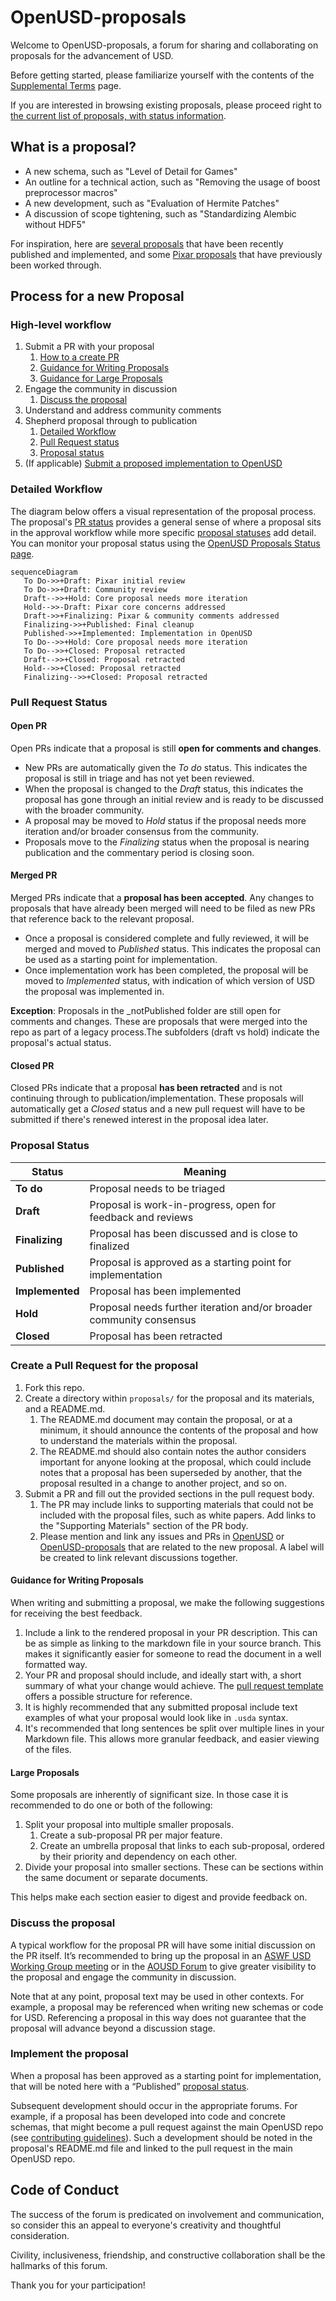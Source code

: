 # OpenUSD-proposals

Welcome to OpenUSD-proposals, a forum for sharing and collaborating on proposals 
for the advancement of USD.

Before getting started, please familiarize yourself with the contents of the 
[Supplemental Terms](https://openusd.org/release/contributing_supplemental.html) 
page.

If you are interested in browsing existing proposals, please proceed right to 
[the current list of proposals, with status information](https://github.com/orgs/PixarAnimationStudios/projects/1/views/1).

## What is a proposal?

- A new schema, such as "Level of Detail for Games"
- An outline for a technical action, such as "Removing the usage of boost preprocessor macros"
- A new development, such as "Evaluation of Hermite Patches"
- A discussion of scope tightening, such as "Standardizing Alembic without HDF5"

For inspiration, here are 
[several proposals](https://github.com/orgs/PixarAnimationStudios/projects/1/views/7) 
that have been recently published and implemented, and some 
[Pixar proposals](https://openusd.org/release/wp.html) that have previously been 
worked through.

## Process for a new Proposal

### High-level workflow

1. Submit a PR with your proposal
    1. [How to a create PR ](#create-a-pull-request-for-the-proposal)
    2. [Guidance for Writing Proposals](#guidance-for-writing-proposals)
    3. [Guidance for Large Proposals](#large-proposals)
2. Engage the community in discussion
    1. [Discuss the proposal](#discuss-the-proposal)
3. Understand and address community comments
4. Shepherd proposal through to publication 
    1. [Detailed Workflow](#detailed-workflow)
    2. [Pull Request status](#pull-request-status)
    3. [Proposal status](#proposal-status)
5. (If applicable) [Submit a proposed implementation to OpenUSD](#implement-the-proposal) 

### Detailed Workflow

The diagram below offers a visual representation of the proposal process. The 
proposal's [PR status](#pull-request-status) provides a general sense of where a 
proposal sits in the approval workflow while more specific 
[proposal statuses](#proposal-status) add detail. You can monitor your proposal 
status using the [OpenUSD Proposals Status page](https://github.com/orgs/PixarAnimationStudios/projects/1/views/2).

```mermaid
sequenceDiagram
   To Do->>+Draft: Pixar initial review
   To Do->>+Draft: Community review
   Draft-->>+Hold: Core proposal needs more iteration
   Hold-->>-Draft: Pixar core concerns addressed
   Draft->>+Finalizing: Pixar & community comments addressed
   Finalizing->>+Published: Final cleanup
   Published->>+Implemented: Implementation in OpenUSD
   To Do-->>+Hold: Core proposal needs more iteration
   To Do-->>+Closed: Proposal retracted
   Draft-->>+Closed: Proposal retracted
   Hold-->>+Closed: Proposal retracted
   Finalizing-->>+Closed: Proposal retracted
```

### Pull Request Status

#### Open PR

Open PRs indicate that a proposal is still **open for comments and changes**.
- New PRs are automatically given the _To do_ status. This indicates the 
  proposal is still in triage and has not yet been reviewed.
- When the proposal is changed to the _Draft_ status, this indicates the 
  proposal has gone through an initial review and is ready to be discussed with 
  the broader community.
- A proposal may be moved to _Hold_ status if the proposal needs more iteration 
  and/or broader consensus from the community.
- Proposals move to the _Finalizing_ status when the proposal is nearing
  publication and the commentary period is closing soon.

#### Merged PR

Merged PRs indicate that a **proposal has been accepted**. Any changes to 
proposals that have already been merged will need to be filed as new PRs that 
reference back to the relevant proposal.
- Once a proposal is considered complete and fully reviewed, it will be merged 
  and moved to _Published_ status. This indicates the proposal can be used as a 
  starting point for implementation. 
- Once implementation work has been completed, the proposal will be moved to 
  _Implemented_ status, with indication of which version of USD the proposal was 
  implemented in.   

**Exception**: Proposals in the _notPublished folder are still open for 
comments and changes.  These are proposals that were merged into the repo as 
part of a legacy process.The subfolders (draft vs hold) indicate the proposal's
actual status. 

#### Closed PR

Closed PRs indicate that a proposal **has been retracted** and is not continuing 
through to publication/implementation. These proposals will automatically get a 
_Closed_ status and a new pull request will have to be submitted if there's 
renewed interest in the proposal idea later.

### Proposal Status

| Status       | Meaning                                                                 |
|--------------|-------------------------------------------------------------------------|
| **To do**     | Proposal needs to be triaged |
| **Draft**    | Proposal is work-in-progress, open for feedback and reviews   |
| **Finalizing**    | Proposal has been discussed and is close to finalized   |
| **Published**| Proposal is approved as a starting point for implementation    |
| **Implemented** | Proposal has been implemented      |
| **Hold**     | Proposal needs further iteration and/or broader community consensus    |
| **Closed**   | Proposal has been retracted    |

### Create a Pull Request for the proposal

1. Fork this repo.
2. Create a directory within `proposals/` for the proposal and its materials, 
   and a README.md.
    1. The README.md document may contain the proposal, or at a minimum, it 
       should announce the contents of the proposal and how to understand the 
       materials within the proposal. 
    2. The README.md should also contain notes the author considers important 
       for anyone looking at the proposal, which could include notes that a 
       proposal has been superseded by another, that the proposal resulted in a 
       change to another project, and so on.
3. Submit a PR and fill out the provided sections in the pull request body.
    1. The PR may include links to supporting materials that could not be 
       included with the proposal files, such as white papers. Add links to the 
       "Supporting Materials" section of the PR body.
    2. Please mention and link any issues and PRs in 
       [OpenUSD](https://github.com/PixarAnimationStudios/OpenUSD) or 
       [OpenUSD-proposals](https://github.com/PixarAnimationStudios/OpenUSD-proposals) 
       that are related to the new proposal. A label will be created to link 
       relevant discussions together. 

#### Guidance for Writing Proposals

When writing and submitting a proposal, we make the following suggestions for 
receiving the best feedback.

1. Include a link to the rendered proposal in your PR description. This can be 
   as simple as linking to the markdown file in your source branch. This makes 
   it significantly easier for someone to read the document in a well formatted 
   way.
2. Your PR and proposal should include, and ideally start with, a short summary 
   of what your change would achieve. The 
   [pull request template](https://github.com/PixarAnimationStudios/OpenUSD-proposals/blob/main/.github/pull_request_template.md) 
   offers a possible structure for reference.
3. It is highly recommended that any submitted proposal include text examples of 
   what your proposal would look like in `.usda` syntax.
4. It's recommended that long sentences be split over multiple lines in your 
   Markdown file. This allows more granular feedback, and easier viewing of the 
   files.

#### Large Proposals

Some proposals are inherently of significant size. In those case it is 
recommended to do one or both of the following:

1. Split your proposal into multiple smaller proposals.
   1. Create a sub-proposal PR per major feature. 
   2. Create an umbrella proposal that links to each sub-proposal, ordered by 
      their priority and dependency on each other.
2. Divide your proposal into smaller sections. These can be sections within the 
   same document or separate documents.

This helps make each section easier to digest and provide feedback on.

### Discuss the proposal

A typical workflow for the proposal PR will have some initial discussion on the 
PR itself. It’s recommended to bring up the proposal in an 
[ASWF USD Working Group meeting](https://www.aswf.io/get-involved/) or in the 
[AOUSD Forum](https://forum.aousd.org/) to give greater visibility to the 
proposal and engage the community in discussion.

Note that at any point, proposal text may be used in other contexts. For 
example, a proposal may be referenced when writing new schemas or code for USD. 
Referencing a proposal in this way does not guarantee that the proposal will 
advance beyond a discussion stage.

### Implement the proposal

When a proposal has been approved as a starting point for implementation, that 
will be noted here with a “Published” [proposal status](#proposal-status). 

Subsequent development should occur in the appropriate forums. For example, if a 
proposal has been developed into code and concrete schemas, that might become a 
pull request against the main OpenUSD repo (see 
[contributing guidelines](https://github.com/PixarAnimationStudios/OpenUSD/blob/dev/CONTRIBUTING.md)). 
Such a development should be noted in the proposal's README.md file and linked 
to the pull request in the main OpenUSD repo.

## Code of Conduct

The success of the forum is predicated on involvement and communication, so 
consider this an appeal to everyone's creativity and thoughtful consideration.

Civility, inclusiveness, friendship, and constructive collaboration shall be the 
hallmarks of this forum.

Thank you for your participation!
